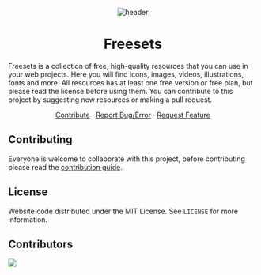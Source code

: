 <div id="top"></div>

<!-- PROJECT LOGO -->

<div align="center">

![header](./readme/header.webp)

# Freesets

</div>

Freesets is a collection of free, high-quality resources that you can use in your web projects. Here you will find icons, images, videos, illustrations, fonts and more. All resources has at least one free version or free plan, but please read the license before using them. You can contribute to this project by suggesting new resources or making a pull request.

<div align="center">

  <a href="https://github.com/cosmoart/Freesets?tab=readme-ov-file#contributing">Contribute</a>
  ·
  <a href="https://github.com/cosmoart/Freesets/issues">Report Bug/Error</a>
  ·
  <a href="https://github.com/cosmoart/Freesets/discussions">Request Feature</a>

</div>

## Contributing

Everyone is welcome to collaborate with this project, before contributing please read the [contribution guide](https://github.com/cosmoart/freesets/blob/main/CONTRIBUTING.md).

## License

Website code distributed under the MIT License. See `LICENSE` for more information.

## Contributors

<a href="https://github.com/cosmoart/free-resources/graphs/contributors">
  <img src="https://contrib.rocks/image?repo=cosmoart/free-resources" />
</a>